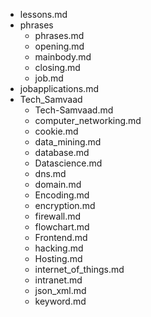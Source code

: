 - lessons.md
- phrases
  - phrases.md
  - opening.md
  - mainbody.md
  - closing.md
  - job.md
- jobapplications.md
- Tech_Samvaad
  - Tech-Samvaad.md
  - computer_networking.md
  - cookie.md
  - data_mining.md
  - database.md
  - Datascience.md
  - dns.md
  - domain.md
  - Encoding.md
  - encryption.md
  - firewall.md
  - flowchart.md
  - Frontend.md
  - hacking.md
  - Hosting.md
  - internet_of_things.md
  - intranet.md
  - json_xml.md
  - keyword.md
  